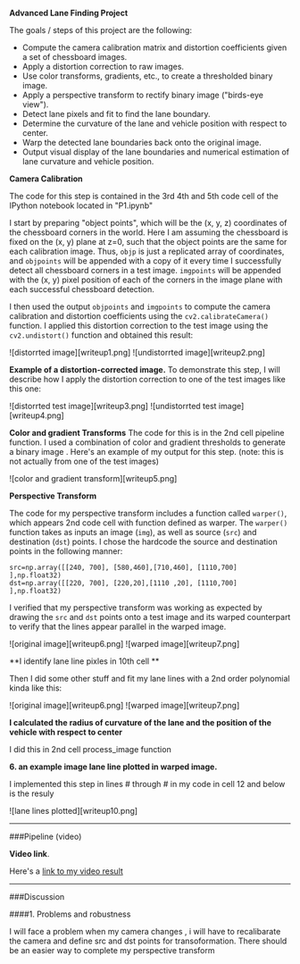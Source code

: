 

**Advanced Lane Finding Project**

The goals / steps of this project are the following:

* Compute the camera calibration matrix and distortion coefficients given a set of chessboard images.
* Apply a distortion correction to raw images.
* Use color transforms, gradients, etc., to create a thresholded binary image.
* Apply a perspective transform to rectify binary image ("birds-eye view").
* Detect lane pixels and fit to find the lane boundary.
* Determine the curvature of the lane and vehicle position with respect to center.
* Warp the detected lane boundaries back onto the original image.
* Output visual display of the lane boundaries and numerical estimation of lane curvature and vehicle position.

**Camera Calibration**

The code for this step is contained in the 3rd 4th and 5th code cell of the IPython notebook located in "P1.ipynb"   

I start by preparing "object points", which will be the (x, y, z) coordinates of the chessboard corners in the world. Here I am assuming the chessboard is fixed on the (x, y) plane at z=0, such that the object points are the same for each calibration image.  Thus, `objp` is just a replicated array of coordinates, and `objpoints` will be appended with a copy of it every time I successfully detect all chessboard corners in a test image.  `imgpoints` will be appended with the (x, y) pixel position of each of the corners in the image plane with each successful chessboard detection.  

I then used the output `objpoints` and `imgpoints` to compute the camera calibration and distortion coefficients using the `cv2.calibrateCamera()` function.  I applied this distortion correction to the test image using the `cv2.undistort()` function and obtained this result: 

![distorrted image][writeup1.png]
![undistorrted image][writeup2.png]




**Example of a distortion-corrected image.**
To demonstrate this step, I will describe how I apply the distortion correction to one of the test images like this one:

![distorrted test image][writeup3.png]
![undistorrted test image][writeup4.png]

**Color and gradient Transforms**
The code for this is in the 2nd cell pipeline function. I used a combination of color and gradient thresholds to generate a binary image .  Here's an example of my output for this step.  (note: this is not actually from one of the test images)

![color and gradient transform][writeup5.png]

**Perspective Transform**

The code for my perspective transform includes a function called `warper()`, which appears 2nd code cell with function defined as warper. The `warper()` function takes as inputs an image (`img`), as well as source (`src`) and destination (`dst`) points.  I chose the hardcode the source and destination points in the following manner:

```
src=np.array([[240, 700], [580,460],[710,460], [1110,700] ],np.float32)
dst=np.array([[220, 700], [220,20],[1110 ,20], [1110,700] ],np.float32)

```

I verified that my perspective transform was working as expected by drawing the `src` and `dst` points onto a test image and its warped counterpart to verify that the lines appear parallel in the warped image.

![original image][writeup6.png]
![warped image][writeup7.png]

**I identify lane line pixles in 10th cell **

Then I did some other stuff and fit my lane lines with a 2nd order polynomial kinda like this:

![original image][writeup6.png]
![warped image][writeup7.png]

**I calculated the radius of curvature of the lane and the position of the vehicle with respect to center**

I did this in 2nd cell process_image function

**6. an example image lane line plotted in warped image.**

I implemented this step in lines # through # in my code in cell 12 and below is the resuly

![lane lines plotted][writeup10.png]

---

###Pipeline (video)

**Video link**.

Here's a [link to my video result](final.mp4)

---

###Discussion

####1. Problems and robustness

I will face a problem when my camera changes , i will have to recalibarate the camera and define src and dst points for transoformation. There should be an easier way to complete my perspective transform

